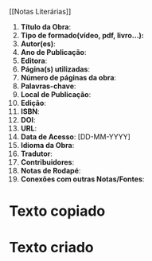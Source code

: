 [[Notas Literárias]]
1. **Título da Obra**:
2. **Tipo de formado(vídeo, pdf, livro...):**
3. **Autor(es)**: 
4. **Ano de Publicação**: 
5. **Editora**: 
6. **Página(s) utilizadas**: 
7. **Número de páginas da obra**: 
8. **Palavras-chave**: 
9. **Local de Publicação**:  
10. **Edição**: 
11. **ISBN**: 
12. **DOI**:
13. **URL**:
14. **Data de Acesso**: [DD-MM-YYYY]
15. **Idioma da Obra**:
16. **Tradutor**: 
17. **Contribuidores**: 
18. **Notas de Rodapé**: 
19. **Conexões com outras Notas/Fontes**: 


# Texto copiado


# Texto criado

